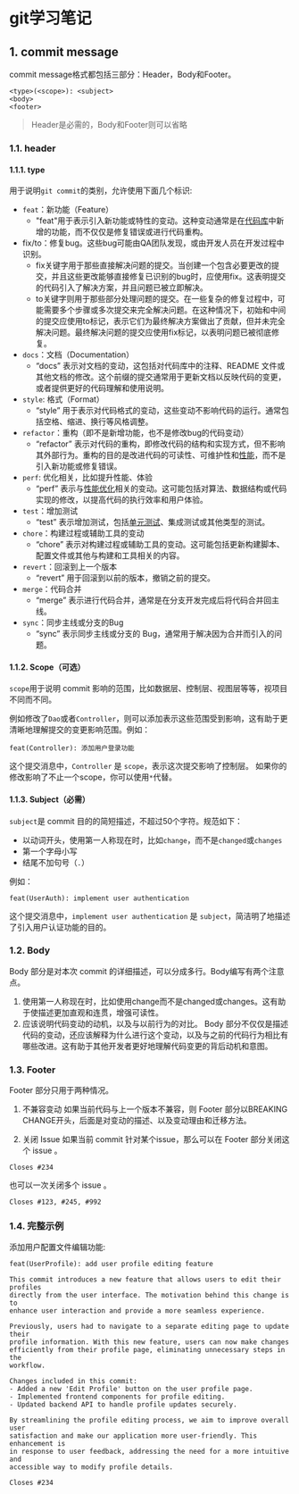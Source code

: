 # git学习笔记

## 1. commit message

commit message格式都包括三部分：Header，Body和Footer。
```
<type>(<scope>): <subject>
<body>
<footer>
```

> Header是必需的，Body和Footer则可以省略

### 1.1. header
#### 1.1.1. type
用于说明`git commit`的类别，允许使用下面几个标识:

- `feat`：新功能（Feature）
    - "feat"用于表示引入新功能或特性的变动。这种变动通常是在[代码库](https://so.csdn.net/so/search?q=%E4%BB%A3%E7%A0%81%E5%BA%93&spm=1001.2101.3001.7020)中新增的功能，而不仅仅是修复错误或进行代码重构。
- fix/to：修复bug。这些bug可能由QA团队发现，或由开发人员在开发过程中识别。
	- fix关键字用于那些直接解决问题的提交。当创建一个包含必要更改的提交，并且这些更改能够直接修复已识别的bug时，应使用fix。这表明提交的代码引入了解决方案，并且问题已被立即解决。
	- to关键字则用于那些部分处理问题的提交。在一些复杂的修复过程中，可能需要多个步骤或多次提交来完全解决问题。在这种情况下，初始和中间的提交应使用to标记，表示它们为最终解决方案做出了贡献，但并未完全解决问题。最终解决问题的提交应使用fix标记，以表明问题已被彻底修复。
- `docs`：文档（Documentation）
	- “docs” 表示对文档的变动，这包括对代码库中的注释、README 文件或其他文档的修改。这个前缀的提交通常用于更新文档以反映代码的变更，或者提供更好的代码理解和使用说明。
- `style`: 格式（Format）
	- “style” 用于表示对代码格式的变动，这些变动不影响代码的运行。通常包括空格、缩进、换行等风格调整。
- `refactor`：重构（即不是新增功能，也不是修改bug的代码变动）
	- “refactor” 表示对代码的重构，即修改代码的结构和实现方式，但不影响其外部行为。重构的目的是改进代码的可读性、可维护性和[性能](https://marketing.csdn.net/p/3127db09a98e0723b83b2914d9256174?pId=2782&utm_source=glcblog&spm=1001.2101.3001.7020)，而不是引入新功能或修复错误。
- `perf`: 优化相关，比如提升性能、体验
	- “perf” 表示与[性能优化](https://edu.csdn.net/cloud/sd_summit?utm_source=glcblog&spm=1001.2101.3001.7020)相关的变动。这可能包括对算法、数据结构或代码实现的修改，以提高代码的执行效率和用户体验。
 - `test`：增加测试
	- “test” 表示增加测试，包括[单元测试](https://edu.csdn.net/cloud/sd_summit?utm_source=glcblog&spm=1001.2101.3001.7020)、集成测试或其他类型的测试。
- `chore`：构建过程或辅助工具的变动
	- “chore” 表示对构建过程或辅助工具的变动。这可能包括更新构建脚本、配置文件或其他与构建和工具相关的内容。
- `revert`：回滚到上一个版本
	- “revert” 用于回滚到以前的版本，撤销之前的提交。
- `merge`：代码合并
	- “merge” 表示进行代码合并，通常是在分支开发完成后将代码合并回主线。
- `sync`：同步主线或分支的Bug
	- “sync” 表示同步主线或分支的 Bug，通常用于解决因为合并而引入的问题。

#### 1.1.2. Scope（可选）
`scope`用于说明 commit 影响的范围，比如数据层、控制层、视图层等等，视项目不同而不同。

例如修改了`Dao`或者`Controller`，则可以添加表示这些范围受到影响，这有助于更清晰地理解提交的变更影响范围。例如：
```
feat(Controller): 添加用户登录功能
```

这个提交消息中，`Controller` 是 `scope`，表示这次提交影响了控制层。
如果你的修改影响了不止一个scope，你可以使用`*`代替。

#### 1.1.3. Subject（必需）
`subject`是 commit 目的的简短描述，不超过50个字符。规范如下：

- 以动词开头，使用第一人称现在时，比如`change`，而不是`changed`或`changes`
- 第一个字母小写
- 结尾不加句号（`.`）

例如：
```
feat(UserAuth): implement user authentication
```

这个提交消息中，`implement user authentication` 是 `subject`，简洁明了地描述了引入用户认证功能的目的。

### 1.2. Body
Body 部分是对本次 commit 的详细描述，可以分成多行。Body编写有两个注意点。

1. 使用第一人称现在时，比如使用change而不是changed或changes。这有助于使描述更加直观和连贯，增强可读性。
2. 应该说明代码变动的动机，以及与以前行为的对比。 Body 部分不仅仅是描述代码的变动，还应该解释为什么进行这个变动，以及与之前的代码行为相比有哪些改进。这有助于其他开发者更好地理解代码变更的背后动机和意图。

### 1.3. Footer
Footer 部分只用于两种情况。
1. 不兼容变动
	如果当前代码与上一个版本不兼容，则 Footer 部分以BREAKING CHANGE开头，后面是对变动的描述、以及变动理由和迁移方法。
	
2. 关闭 Issue
如果当前 commit 针对某个issue，那么可以在 Footer 部分关闭这个 issue 。
```
Closes #234
```

也可以一次关闭多个 issue 。
```
Closes #123, #245, #992
```


### 1.4. 完整示例

添加用户配置文件编辑功能:
```
feat(UserProfile): add user profile editing feature

This commit introduces a new feature that allows users to edit their profiles
directly from the user interface. The motivation behind this change is to
enhance user interaction and provide a more seamless experience.

Previously, users had to navigate to a separate editing page to update their
profile information. With this new feature, users can now make changes
efficiently from their profile page, eliminating unnecessary steps in the
workflow.

Changes included in this commit:
- Added a new 'Edit Profile' button on the user profile page.
- Implemented frontend components for profile editing.
- Updated backend API to handle profile updates securely.

By streamlining the profile editing process, we aim to improve overall user
satisfaction and make our application more user-friendly. This enhancement is
in response to user feedback, addressing the need for a more intuitive and
accessible way to modify profile details.

Closes #234

```
